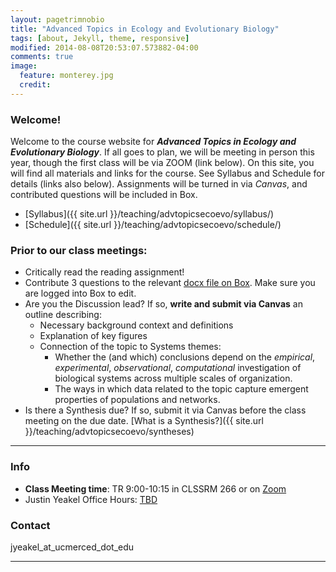 ```yaml
---
layout: pagetrimnobio
title: "Advanced Topics in Ecology and Evolutionary Biology"
tags: [about, Jekyll, theme, responsive]
modified: 2014-08-08T20:53:07.573882-04:00
comments: true
image:
  feature: monterey.jpg
  credit:
---
```


### Welcome!
Welcome to the course website for ***Advanced Topics in Ecology and Evolutionary Biology***. If all goes to plan, we will be meeting in person this year, though the first class will be via ZOOM (link below). On this site, you will find all materials and links for the course. See Syllabus and Schedule for details (links also below). Assignments will be turned in via *Canvas*, and contributed questions will be included in Box.  

*	[Syllabus]({{ site.url }}/teaching/advtopicsecoevo/syllabus/)  
* [Schedule]({{ site.url }}/teaching/advtopicsecoevo/schedule/)  

### Prior to our class meetings:
+ Critically read the reading assignment!
+ Contribute 3 questions to the relevant [docx file on Box](https://ucmerced.box.com/s/wom05a4433kmb3k3dhj5uvr2ubat0ukh). Make sure you are logged into Box to edit.  
+ Are you the Discussion lead? If so, **write and submit via Canvas** an outline describing:
  * Necessary background context and definitions
  * Explanation of key figures
  * Connection of the topic to Systems themes:
    * Whether the (and which) conclusions depend on the *empirical*, *experimental*, *observational*, *computational* investigation of biological systems across multiple scales of organization.  
    * The ways in which data related to the topic capture emergent properties of populations and networks.  
+ Is there a Synthesis due? If so, submit it via Canvas before the class meeting on the due date. [What is a Synthesis?]({{ site.url }}/teaching/advtopicsecoevo/syntheses)  

---

### Info
*	**Class Meeting time**: TR 9:00-10:15 in CLSSRM 266 or on [Zoom](https://ucmerced.zoom.us/j/89408420143)  
*	Justin Yeakel Office Hours: [TBD]()  

### Contact
jyeakel_at_ucmerced_dot_edu

---
